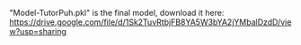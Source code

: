 "Model-TutorPuh.pkl" is the final model, download it here:
https://drive.google.com/file/d/1Sk2TuvRtbjFB8YA5W3bYA2jYMbalDzdD/view?usp=sharing
